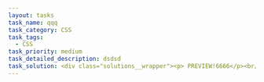 ```yaml
---
layout: tasks
task_name: qqq
task_category: CSS
task_tags:
  - CSS
task_priority: medium
task_detailed_description: dsdsd
task_solution: <div class="solutions__wrapper"><p> PREVIEW!6666</p><br/><p>6666</p></div>
---
```


